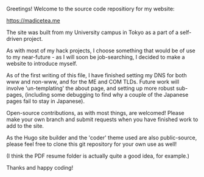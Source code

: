Greetings! Welcome to the source code repositiory for my website:

https://madicetea.me

The site was built from my University campus in Tokyo as a part of a self-driven project.

As with most of my hack projects, I choose something that would be of use to my near-future - as I will soon be job-searching, I decided to make a website to introduce myself.

As of the first writing of this file, I have finished setting my DNS for both www and non-www, and for the ME and COM TLDs. Future work will involve 'un-templating' the about page, and setting up more robust sub-pages, (including some debugging to find why a couple of the Japanese pages fail to stay in Japanese).

Open-source contributions, as with most things, are welcomed! Please make your own branch and submit requests when you have finished work to add to the site.

As the Hugo site builder and the 'coder' theme used are also public-source, please feel free to clone this git repository for your own use as well!

(I think the PDF resume folder is actually quite a good idea, for example.)

Thanks and happy coding!
